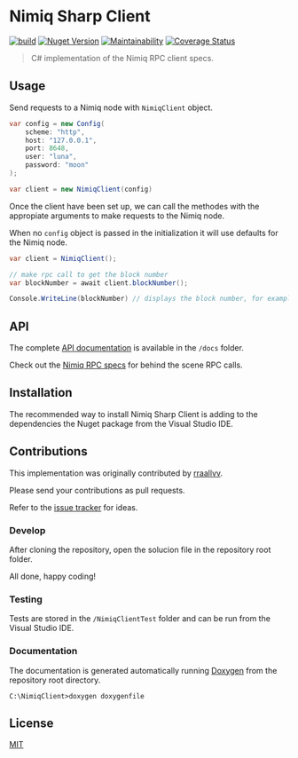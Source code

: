 Nimiq Sharp Client
==================

[![build](https://github.com/rraallvv/NimiqClientSharp/workflows/build/badge.svg)](https://github.com/rraallvv/NimiqClientSharp/actions)
[![Nuget Version](https://img.shields.io/nuget/v/NimiqClient)](https://www.nuget.org/packages/NimiqClient/)
[![Maintainability](https://api.codeclimate.com/v1/badges/26e0dcd2f26a87848906/maintainability)](https://codeclimate.com/github/rraallvv/NimiqClientSharp/maintainability)
[![Coverage Status](https://coveralls.io/repos/github/rraallvv/NimiqClientSharp/badge.svg?branch=master)](https://coveralls.io/github/rraallvv/NimiqClientSharp?branch=master)

> C# implementation of the Nimiq RPC client specs.

## Usage

Send requests to a Nimiq node with `NimiqClient` object.

```c#
var config = new Config(
    scheme: "http",
    host: "127.0.0.1",
    port: 8648,
    user: "luna",
    password: "moon"
);

var client = new NimiqClient(config)
```

Once the client have been set up, we can call the methodes with the appropiate arguments to make requests to the Nimiq node.

When no `config` object is passed in the initialization it will use defaults for the Nimiq node.

```c#
var client = NimiqClient();

// make rpc call to get the block number
var blockNumber = await client.blockNumber();

Console.WriteLine(blockNumber) // displays the block number, for example 748883
```

## API

The complete [API documentation](docs) is available in the `/docs` folder.

Check out the [Nimiq RPC specs](https://github.com/nimiq/core-js/wiki/JSON-RPC-API) for behind the scene RPC calls.

## Installation

The recommended way to install Nimiq Sharp Client is adding to the dependencies the Nuget package from the Visual Studio IDE.

## Contributions

This implementation was originally contributed by [rraallvv](https://github.com/rraallvv/).

Please send your contributions as pull requests.

Refer to the [issue tracker](https://github.com/rraallvv/NimiqClientSharp/issues) for ideas.

### Develop

After cloning the repository, open the solucion file in the repository root folder.

All done, happy coding!

### Testing

Tests are stored in the `/NimiqClientTest` folder and can be run from the Visual Studio IDE.

### Documentation

The documentation is generated automatically running [Doxygen](https://www.doxygen.nl/download.html#srcbin) from the repository root directory.

```
C:\NimiqClient>doxygen doxygenfile
```

## License

[MIT](LICENSE)

